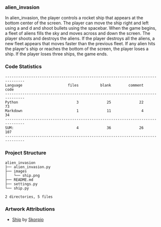 
### alien_invasion

In alien_invasion, the player controls a rocket ship that appears
at the bottom center of the screen. The player can move the ship
right and left using a and d and shoot bullets using the
spacebar. When the game begins, a fleet of aliens fills the sky
and moves across and down the screen. The player shoots and
destroys the aliens. If the player destroys all the aliens, a new fleet
appears that moves faster than the previous fleet. If any alien hits
the player's ship or reaches the bottom of the screen, the player
loses a ship. If the player loses three ships, the game ends.

<!-- CODE_STATISTICS_START -->

### Code Statistics

```
-------------------------------------------------------------------------------
Language                     files          blank        comment           code
-------------------------------------------------------------------------------
Python                           3             25             22             73
Markdown                         1             11              4             34
-------------------------------------------------------------------------------
SUM:                             4             36             26            107
-------------------------------------------------------------------------------
```
<!-- CODE_STATISTICS_END -->

<!-- PROJECT_STRUCTURE_START -->

### Project Structure

```
alien_invasion
├── alien_invasion.py
├── images
│   └── ship.png
├── README.md
├── settings.py
└── ship.py

2 directories, 5 files
```
<!-- PROJECT_STRUCTURE_END -->

### Artwork Attributions

- [Ship](https://opengameart.org/content/spaceship-by-parts) by [Skorpio](http://opengameart.org/users/skorpio)
